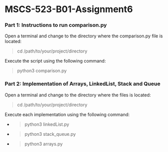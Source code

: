 # MSCS-523-B01-Assignment6

### Part 1: Instructions to run comparison.py

  Open a terminal and change to the directory where the comparison.py file is located: 
>cd /path/to/your/project/directory

Execute the script using the following command:

> python3 comparison.py

### Part 2: Implementation of Arrays, LinkedList, Stack and Queue

  Open a terminal and change to the directory where the  files is located: 
>cd /path/to/your/project/directory

Execute each implementation using the following command:

* > python3 linkedList.py
* > python3 stack_queue.py
* > python3 arrays.py
